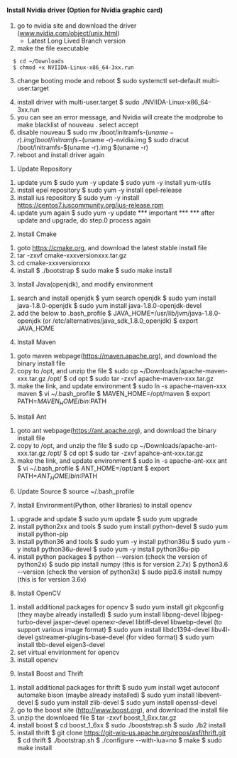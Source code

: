 #### Install Nvidia driver (Option for Nvidia graphic card)
1. go to nvidia site and download the driver (www.nvidia.com/object/unix.html)
   * Latest Long Lived Branch version
2. make the file executable
```
  $ cd ~/Downloads
  $ chmod +x NVIIDA-Linux-x86_64-3xx.run
```
3. change booting mode and reboot 
  $ sudo systemctl set-default multi-user.target
 4) install driver with multi-user.target
  $ sudo ./NVIIDA-Linux-x86_64-3xx.run 
 5) you can see an error message, and Nvidia will create the modprobe to make blacklist of nouveau
  . select accept
 6) disable nouveau
  $ sudo mv /boot/initramfs-$(uname -r).img /boot/initramfs-$(uname -r)-nvidia.img
  $ sudo dracut /boot/initramfs-$(uname -r).img $(uname -r)
 7) reboot and install driver again

1. Update Repository
 1) update yum 
  $ sudo yum -y update
  $ sudo yum -y install yum-utils
 2) install epel repository
  $ sudo yum -y install epel-release
 3) install ius repository
  $ sudo yum -y install https://centos7.iuscommunity.org/ius-release.rpm
 4) update yum again
  $ sudo yum -y update
 *** important ***
 *** after update and upgrade, do step.0 process again

2. Install Cmake
 1) goto https://cmake.org, and download the latest stable install file
 2) tar -zxvf cmake-xxxversionxxx.tar.gz
 3) cd cmake-xxxversionxxx
 4) install
  $ ./bootstrap
  $ sudo make
  $ sudo make install

3. Install Java(openjdk), and modify environment 
 1) search and install openjdk
  $ yum search openjdk
  $ sudo yum install java-1.8.0-openjdk
  $ sudo yum install java-1.8.0-openjdk-devel
 2) add the below to .bash_profile
  $ JAVA_HOME=/usr/lib/jvm/java-1.8.0-openjdk (or /etc/alternatives/java_sdk_1.8.0_openjdk)
  $ export JAVA_HOME

4. Install Maven
 1) goto maven webpage(https://maven.apache.org), and download the binary install file
 2) copy to /opt, and unzip the file
  $ sudo cp ~/Downloads/apache-maven-xxx.tar.gz /opt/
  $ cd opt
  $ sudo tar -zxvf apache-maven-xxx.tar.gz
 3) make the link, and update environment
  $ sudo ln -s apache-maven-xxx maven
  $ vi ~/.bash_profile
  $ MAVEN_HOME=/opt/maven
  $ export PATH=$MAVEN_HOME/bin:$PATH
 
5. Install Ant
 1) goto ant webpage(https://ant.apache.org), and download the binary install file
 2) copy to /opt, and unzip the file
  $ sudo cp ~/Downloads/apache-ant-xxx.tar.gz /opt/
  $ cd opt
  $ sudo tar -zxvf apahce-ant-xxx.tar.gz
 3) make the link, and update environment
  $ sudo ln -s apache-ant-xxx ant
  $ vi ~/.bash_profile
  $ ANT_HOME=/opt/ant
  $ export PATH=$ANT_HOME/bin:$PATH

6. Update Source
  $ source ~/.bash_profile

7. Install Environment(Python, other libraries) to install opencv
 1) upgrade and update
  $ sudo yum update
  $ sudo yum upgrade
 2) install python2xx and tools
  $ sudo yum install python-devel
  $ sudo yum install python-pip
 3) install python36 and tools
  $ sudo yum -y install python36u
  $ sudo yum -y install python36u-devel
  $ sudo yum -y install python36u-pip
 4) install python packages
  $ python --version (check the version of python2x)
  $ sudo pip install numpy (this is for version 2.7x)
  $ python3.6 --version (check the version of python3x)
  $ sudo pip3.6 install numpy (this is for version 3.6x)

8. Install OpenCV
 1) install additional packages for opencv
  $ sudo yum install git pkgconfig (they maybe already installed)
  $ sudo yum install libpng-devel libjpeg-turbo-devel jasper-devel openexr-devel libtiff-devel libwebp-devel (to support various image format)
  $ sudo yum install libdc1394-devel libv4l-devel gstreamer-plugins-base-devel (for video format)
  $ sudo yum install tbb-devel eigen3-devel
 2) set virtual envirionment for opencv
 3) install opencv

9. Install Boost and Thrift
 1) install additional packages for thrift
  $ sudo yum install wget autoconf automake bison (maybe already installed)
  $ sudo yum install libevent-devel
  $ sudo yum install zlib-devel
  $ sudo yum install openssl-devel
 2) go to the boost site (http://www.boost.org), and download the install file
 3) unzip the downloaed file
  $ tar -zxvf boost_1_6xx.tar.gz
 4) install boost
  $ cd boost_1_6xx
  $ sudo ./booststrap.sh
  $ sudo ./b2 install
 5) install thrift
  $ git clone https://git-wip-us.apache.org/repos/asf/thrift.git
  $ cd thrift
  $ ./bootstrap.sh
  $ ./configure --with-lua=no
  $ make
  $ sudo make install
